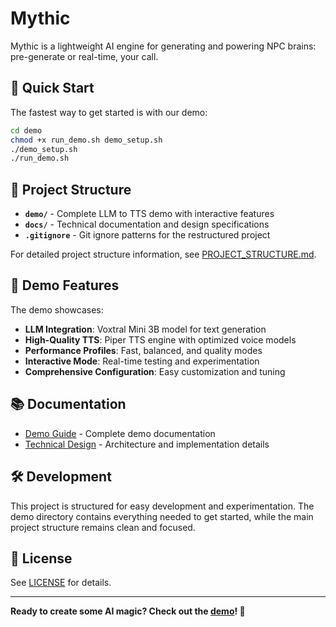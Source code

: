 # Mythic

Mythic is a lightweight AI engine for generating and powering NPC brains: pre-generate or real-time, your call.

## 🚀 Quick Start

The fastest way to get started is with our demo:

```bash
cd demo
chmod +x run_demo.sh demo_setup.sh
./demo_setup.sh
./run_demo.sh
```

## 📁 Project Structure

- **`demo/`** - Complete LLM to TTS demo with interactive features
- **`docs/`** - Technical documentation and design specifications
- **`.gitignore`** - Git ignore patterns for the restructured project

For detailed project structure information, see [PROJECT_STRUCTURE.md](PROJECT_STRUCTURE.md).

## 🎯 Demo Features

The demo showcases:
- **LLM Integration**: Voxtral Mini 3B model for text generation
- **High-Quality TTS**: Piper TTS engine with optimized voice models
- **Performance Profiles**: Fast, balanced, and quality modes
- **Interactive Mode**: Real-time testing and experimentation
- **Comprehensive Configuration**: Easy customization and tuning

## 📚 Documentation

- [Demo Guide](demo/README.md) - Complete demo documentation
- [Technical Design](docs/tech-design.md) - Architecture and implementation details

## 🛠️ Development

This project is structured for easy development and experimentation. The demo directory contains everything needed to get started, while the main project structure remains clean and focused.

## 📄 License

See [LICENSE](LICENSE) for details.

---

**Ready to create some AI magic? Check out the [demo](demo/)! 🎉**
